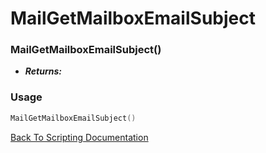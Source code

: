 # MailGetMailboxEmailSubject

### MailGetMailboxEmailSubject()
- ***Returns:*** 

### Usage

```Lua
MailGetMailboxEmailSubject()
```


[Back To Scripting Documentation](../README.md)
